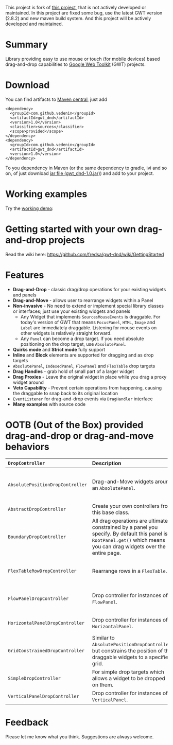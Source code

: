 This project is fork of [this project](https://github.com/fredsa/gwt-dnd), that is not actively developed or maintained. In this project are fixed some bug, use the latest GWT version (2.8.2) and new maven build system. And this project will be actively developed and maintained. 

# Summary #
Library providing easy to use mouse or touch (for mobile devices) based drag-and-drop capabilities to [Google Web Toolkit](http://www.gwtproject.org/) (GWT) projects.

# Download #
You can find artifacts to [Maven central](https://search.maven.org/#artifactdetails%7Ccom.github.vedenin%7Cgwt_dnd%7C1.0%7Cjar), just add 

    <dependency>
      <groupId>com.github.vedenin</groupId>
      <artifactId>gwt_dnd</artifactId>
      <version>1.0</version>
      <classifier>sources</classifier>
      <scope>provided</scope>
    </dependency>
    <dependency>
      <groupId>com.github.vedenin</groupId>
      <artifactId>gwt_dnd</artifactId>
      <version>1.0</version>
    </dependency>

To you dependency in Maven (or the same dependency to gradle, ivi and so on, of just download [jar file (gwt_dnd-1.0.jar)](https://repo1.maven.org/maven2/com/github/vedenin/gwt_dnd/1.0/)) and add to your project.

# Working examples #
Try the [working demo](https://gwt-dnd-demo.herokuapp.com/#InsertPanelExample):

# Getting started with your own drag-and-drop projects #
Read the wiki here: https://github.com/fredsa/gwt-dnd/wiki/GettingStarted

# Features #
  * **Drag-and-Drop** - classic drag/drop operations for your existing widgets and panels
  * **Drag-and-Move** - allows user to rearrange widgets within a Panel
  * **Non-invasive** - No need to extend or implement special library classes or interfaces; just use your existing widgets and panels
    * Any Widget that implements `SourcesMouseEvents` is draggable. For today's version of GWT that means `FocusPanel`, `HTML`, `Image` and `Label` are immediately draggable. Listening for mouse events on other widgets is relatively straight forward.
    * Any `Panel` can become a drop target. If you need absolute positioning on the drop target, use `AbsolutePanel`.
  * **Quirks mode** and **Strict mode** fully support
  * **Inline** and **Block** elements are supported for dragging and as drop targets
  * `AbsolutePanel`, `IndexedPanel`, `FlowPanel` and `FlexTable` drop targets
  * **Drag Handles** - grab hold of small part of a larger widget
  * **Drag Proxies** - Leave the original widget in place while you drag a proxy widget around
  * **Veto Capability** - Prevent certain operations from happening, causing the draggable to snap back to its original location
  * `EventListener` for drag-and-drop events via `DragHandler` interface
  * **Many examples** with source code


# OOTB (Out of the Box) provided drag-and-drop or drag-and-move behaviors #
| `DropController`                 | **Description** | **Example Use** |
|:---------------------------------|:----------------|:----------------|
| `AbsolutePositionDropController` | Drag-and-Move widgets around an `AbsolutePanel`. | Moving drawing elements around on a flow chart. |
| `AbstractDropController`         | Create your own controllers from this base class. | Anything you can dream up. |
| `BoundaryDropController`          | All drag operations are ultimately constrained by a panel you specify. By default this panel is `RootPanel.get()` which means you can drag widgets over the entire page. | For use as part of the gwt-dnd implementation. |
| `FlexTableRowDropController`     | Rearrange rows in a `FlexTable`. | Users rearrange results of a query. |
| `FlowPanelDropController`       | Drop controller for instances of `FlowPanel`. | Moving elements around in flowed text. |
| `HorizontalPanelDropController` | Drop controller for instances of `HorizontalPanel`. | Moving widgets in a horizontal list. |
| `GridConstrainedDropController`  | Similar to `AbsolutePositionDropController`, but constrains the position of the draggable widgets to a specified grid. | Allows for 'snap to grid' functionality. |
| `SimpleDropController`           | For simple drop targets which allows a widget to be dropped on them. | A trash can icon. |
| `VerticalPanelDropController` | Drop controller for instances of `VerticalPanel`. | Moving widgets in a vertical list. |


# Feedback #
Please let me know what you think. Suggestions are always welcome.
